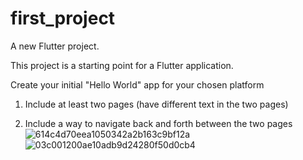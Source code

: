 # first_project

A new Flutter project.

This project is a starting point for a Flutter application.

Create your initial "Hello World" app for your chosen platform

1.  Include at least two pages (have different text in the two pages)
   
2.  Include a way to navigate back and forth between the two pages
![614c4d70eea1050342a2b163c9bf12a](https://github.com/WendyRl/CSS545HW1/assets/80219810/dc853fa5-c58c-47ac-82b4-b980da03f704)
![03c001200ae10adb9d24280f50d0cb4](https://github.com/WendyRl/CSS545HW1/assets/80219810/6f6be2a3-6264-48f5-976b-3cb3b0187799)

